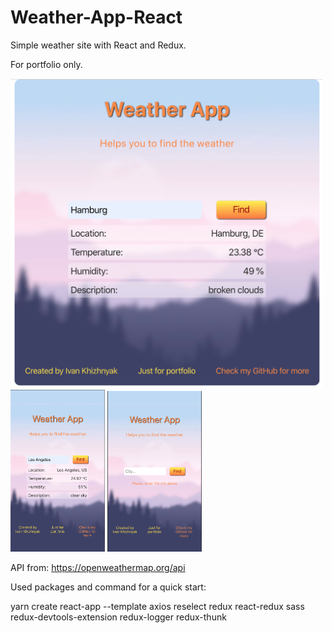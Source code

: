# Weather-App-React
 Simple weather site with React and Redux.
 
For portfolio only.

<img src="src/images/Screenshot.png" width="500px">
<div style={display: flex, justify-content: space-evenly}>
 <img src="src/images/Screenshot mobile1.png" width="30%"> 
 <img src="src/images/Screenshot mobile2.png" width="30%">
</div>
 
 
API from: https://openweathermap.org/api

Used packages and command for a quick start:

yarn create react-app --template axios reselect redux react-redux sass redux-devtools-extension redux-logger redux-thunk
